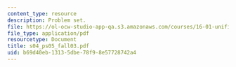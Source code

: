 ```yaml
---
content_type: resource
description: Problem set.
file: https://ol-ocw-studio-app-qa.s3.amazonaws.com/courses/16-01-unified-engineering-i-ii-iii-iv-fall-2005-spring-2006/b69d40eb13135dbe78f98e57728742a4_s04_ps05_fall03.pdf
file_type: application/pdf
resourcetype: Document
title: s04_ps05_fall03.pdf
uid: b69d40eb-1313-5dbe-78f9-8e57728742a4
---
```

